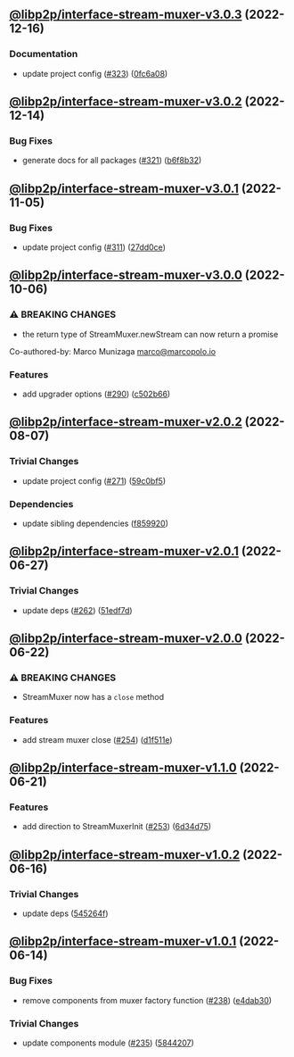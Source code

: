 ## [@libp2p/interface-stream-muxer-v3.0.3](https://github.com/libp2p/js-libp2p-interfaces/compare/@libp2p/interface-stream-muxer-v3.0.2...@libp2p/interface-stream-muxer-v3.0.3) (2022-12-16)


### Documentation

* update project config ([#323](https://github.com/libp2p/js-libp2p-interfaces/issues/323)) ([0fc6a08](https://github.com/libp2p/js-libp2p-interfaces/commit/0fc6a08e9cdcefe361fe325281a3a2a03759ff59))

## [@libp2p/interface-stream-muxer-v3.0.2](https://github.com/libp2p/js-libp2p-interfaces/compare/@libp2p/interface-stream-muxer-v3.0.1...@libp2p/interface-stream-muxer-v3.0.2) (2022-12-14)


### Bug Fixes

* generate docs for all packages ([#321](https://github.com/libp2p/js-libp2p-interfaces/issues/321)) ([b6f8b32](https://github.com/libp2p/js-libp2p-interfaces/commit/b6f8b32a920c15a28fe021e6050e31aaae89d518))

## [@libp2p/interface-stream-muxer-v3.0.1](https://github.com/libp2p/js-libp2p-interfaces/compare/@libp2p/interface-stream-muxer-v3.0.0...@libp2p/interface-stream-muxer-v3.0.1) (2022-11-05)


### Bug Fixes

* update project config ([#311](https://github.com/libp2p/js-libp2p-interfaces/issues/311)) ([27dd0ce](https://github.com/libp2p/js-libp2p-interfaces/commit/27dd0ce3c249892ac69cbb24ddaf0b9f32385e37))

## [@libp2p/interface-stream-muxer-v3.0.0](https://github.com/libp2p/js-libp2p-interfaces/compare/@libp2p/interface-stream-muxer-v2.0.2...@libp2p/interface-stream-muxer-v3.0.0) (2022-10-06)


### ⚠ BREAKING CHANGES

* the return type of StreamMuxer.newStream can now return a promise

Co-authored-by: Marco Munizaga <marco@marcopolo.io>

### Features

* add upgrader options ([#290](https://github.com/libp2p/js-libp2p-interfaces/issues/290)) ([c502b66](https://github.com/libp2p/js-libp2p-interfaces/commit/c502b66d87020eb8e2768c49be17392c55503f69))

## [@libp2p/interface-stream-muxer-v2.0.2](https://github.com/libp2p/js-libp2p-interfaces/compare/@libp2p/interface-stream-muxer-v2.0.1...@libp2p/interface-stream-muxer-v2.0.2) (2022-08-07)


### Trivial Changes

* update project config ([#271](https://github.com/libp2p/js-libp2p-interfaces/issues/271)) ([59c0bf5](https://github.com/libp2p/js-libp2p-interfaces/commit/59c0bf5e0b05496fca2e4902632b61bb41fad9e9))


### Dependencies

* update sibling dependencies ([f859920](https://github.com/libp2p/js-libp2p-interfaces/commit/f859920423587ae797ac90ccaa3af8bdf60ae549))

## [@libp2p/interface-stream-muxer-v2.0.1](https://github.com/libp2p/js-libp2p-interfaces/compare/@libp2p/interface-stream-muxer-v2.0.0...@libp2p/interface-stream-muxer-v2.0.1) (2022-06-27)


### Trivial Changes

* update deps ([#262](https://github.com/libp2p/js-libp2p-interfaces/issues/262)) ([51edf7d](https://github.com/libp2p/js-libp2p-interfaces/commit/51edf7d9b3765a6f75c915b1483ea345d0133a41))

## [@libp2p/interface-stream-muxer-v2.0.0](https://github.com/libp2p/js-libp2p-interfaces/compare/@libp2p/interface-stream-muxer-v1.1.0...@libp2p/interface-stream-muxer-v2.0.0) (2022-06-22)


### ⚠ BREAKING CHANGES

* StreamMuxer now has a `close` method

### Features

* add stream muxer close ([#254](https://github.com/libp2p/js-libp2p-interfaces/issues/254)) ([d1f511e](https://github.com/libp2p/js-libp2p-interfaces/commit/d1f511e4b5857769c4eddf902288dc69fcb667b4))

## [@libp2p/interface-stream-muxer-v1.1.0](https://github.com/libp2p/js-libp2p-interfaces/compare/@libp2p/interface-stream-muxer-v1.0.2...@libp2p/interface-stream-muxer-v1.1.0) (2022-06-21)


### Features

* add direction to StreamMuxerInit ([#253](https://github.com/libp2p/js-libp2p-interfaces/issues/253)) ([6d34d75](https://github.com/libp2p/js-libp2p-interfaces/commit/6d34d755ff4e798d52945f1f099052bdd6a83f2b))

## [@libp2p/interface-stream-muxer-v1.0.2](https://github.com/libp2p/js-libp2p-interfaces/compare/@libp2p/interface-stream-muxer-v1.0.1...@libp2p/interface-stream-muxer-v1.0.2) (2022-06-16)


### Trivial Changes

* update deps ([545264f](https://github.com/libp2p/js-libp2p-interfaces/commit/545264f87a58394d2a7da77e93f3a596e889238f))

## [@libp2p/interface-stream-muxer-v1.0.1](https://github.com/libp2p/js-libp2p-interfaces/compare/@libp2p/interface-stream-muxer-v1.0.0...@libp2p/interface-stream-muxer-v1.0.1) (2022-06-14)


### Bug Fixes

* remove components from muxer factory function ([#238](https://github.com/libp2p/js-libp2p-interfaces/issues/238)) ([e4dab30](https://github.com/libp2p/js-libp2p-interfaces/commit/e4dab306d9bf406b9bb3cb92644e28cf81f7bda6))


### Trivial Changes

* update components module ([#235](https://github.com/libp2p/js-libp2p-interfaces/issues/235)) ([5844207](https://github.com/libp2p/js-libp2p-interfaces/commit/58442070af59aa852c83ec3aecdbd1d2c646b018))

